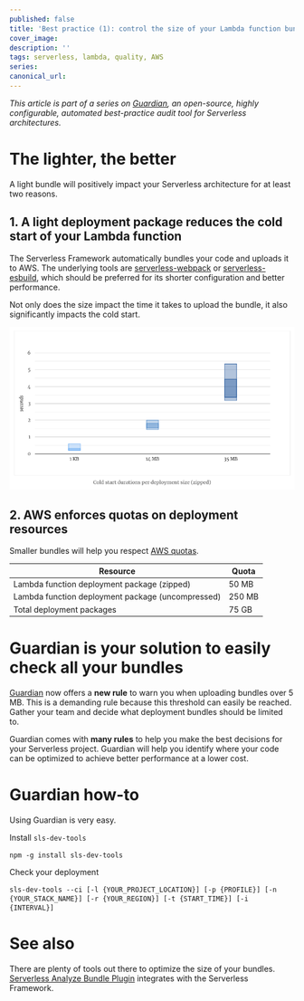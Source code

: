 ```yaml
---
published: false
title: 'Best practice (1): control the size of your Lambda function bundle'
cover_image:
description: ''
tags: serverless, lambda, quality, AWS
series:
canonical_url:
---
```


_This article is part of a series on [Guardian][guardian], an open-source, highly configurable, automated best-practice audit tool for Serverless architectures._

# The lighter, the better

A light bundle will positively impact your Serverless architecture for at least two reasons.

## 1. A light deployment package reduces the cold start of your Lambda function

The Serverless Framework automatically bundles your code and uploads it to AWS. The underlying tools are [serverless-webpack][serverless-webpack] or [serverless-esbuild][serverless-esbuild], which should be preferred for its shorter configuration and better performance.

Not only does the size impact the time it takes to upload the bundle, it also significantly impacts the cold start.

![Cold start durations](./assets/bundle-size-impact-on-cold-start.png 'Cold start durations per deployment size (https://mikhail.io/serverless/coldstarts/aws/#does-package-size-matter)')

## 2. AWS enforces quotas on deployment resources

Smaller bundles will help you respect [AWS quotas][quotas].

| Resource                                          | Quota  |
|---------------------------------------------------|--------|
| Lambda function deployment package (zipped)       | 50 MB  |
| Lambda function deployment package (uncompressed) | 250 MB |
| Total deployment packages                         | 75 GB  |


# Guardian is your solution to easily check all your bundles

[Guardian][guardian] now offers a **new rule** to warn you when uploading bundles over 5 MB. This is a demanding rule because this threshold can easily be reached. Gather your team and decide what deployment bundles should be limited to.

Guardian comes with **many rules** to help you make the best decisions for your Serverless project. Guardian will help you identify where your code can be optimized to achieve better performance at a lower cost.

# Guardian how-to

Using Guardian is very easy.

Install `sls-dev-tools`
```
npm -g install sls-dev-tools
```

Check your deployment
```
sls-dev-tools --ci [-l {YOUR_PROJECT_LOCATION}] [-p {PROFILE}] [-n {YOUR_STACK_NAME}] [-r {YOUR_REGION}] [-t {START_TIME}] [-i {INTERVAL}]
```

# See also

There are plenty of tools out there to optimize the size of your bundles. [Serverless Analyze Bundle Plugin][serverless-analyze-bundle-plugin] integrates with the Serverless Framework.

[guardian]: https://github.com/aleios-cloud/sls-dev-tools#guardian
[quotas]: https://docs.aws.amazon.com/lambda/latest/dg/gettingstarted-limits.html
[serverless-analyze-bundle-plugin]: https://github.com/adriencaccia/serverless-analyze-bundle-plugin
[serverless-webpack]: https://github.com/serverless-heaven/serverless-webpack
[serverless-esbuild]: https://github.com/floydspace/serverless-esbuild
